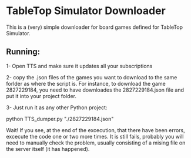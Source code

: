 # TableTop Simulator Downloader

This is a (very) simple downloader for board games defined for TableTop Simulator.



## Running:
1- Open TTS and make sure it updates all your subscriptions

2- copy the .json files of the games you want to download to the same forlder as where the script is. For instance, to download the game 2827229184, you need to have downloades the 2827229184.json file and put it into your project folder.

3- Just run it as any other Python project:

python TTS_dumper.py "./2827229184.json"

Wait! If you see, at the end of the excecution, that there have been errors, excecute the code one or two more times. It is still fails, probably you will need to manually check the problem, usually consisting of a mising file on the server itself (it has happened).